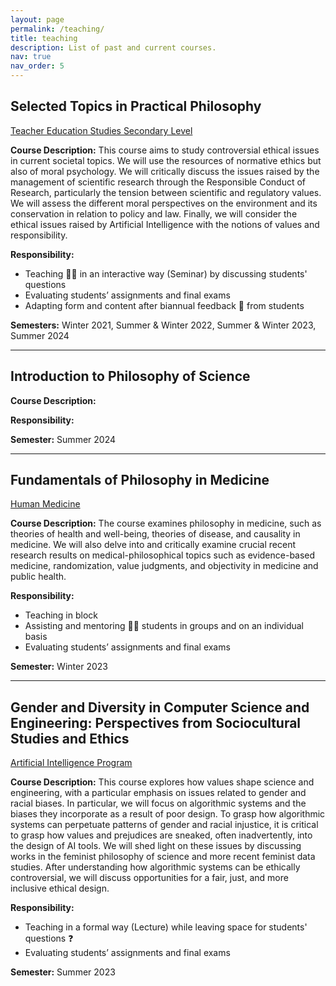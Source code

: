 ```yaml
---
layout: page
permalink: /teaching/
title: teaching
description: List of past and current courses.
nav: true
nav_order: 5
---
```


## Selected Topics in Practical Philosophy
[Teacher Education Studies Secondary Level](https://www.jku.at/en/degree-programs/types-of-degree-programs/bachelors-and-diploma-degree-programs/ba-teacher-education-studies-secondary-level/#c51233)

**Course Description:**
This course aims to study controversial ethical issues in current societal topics. We will use the resources of normative ethics but also of moral psychology. We will critically discuss the issues raised by the management of scientific research through the Responsible Conduct of Research, particularly the tension between scientific and regulatory values. We will assess the different moral perspectives on the environment and its conservation in relation to policy and law. Finally, we will consider the ethical issues raised by Artificial Intelligence with the notions of values and responsibility.

**Responsibility:**
- Teaching 👩‍🏫 in an interactive way (Seminar) by discussing students' questions
- Evaluating students’ assignments and final exams
- Adapting form and content after biannual feedback 📣 from students

**Semesters:** Winter 2021, Summer & Winter 2022, Summer & Winter 2023, Summer 2024

---

## Introduction to Philosophy of Science


**Course Description:**

**Responsibility:**

**Semester:** Summer 2024

---

## Fundamentals of Philosophy in Medicine
[Human Medicine](https://www.jku.at/en/degree-programs/types-of-degree-programs/masters-degree-programs/ma-human-medicine/)

**Course Description:**
The course examines philosophy in medicine, such as theories of health and well-being, theories of disease, and causality in medicine. We will also delve into and critically examine crucial recent research results on medical-philosophical topics such as evidence-based medicine, randomization, value judgments, and objectivity in medicine and public health.

**Responsibility:**
- Teaching in block
- Assisting and mentoring 🧙‍♀️ students in groups and on an individual basis
- Evaluating students’ assignments and final exams

**Semester:** Winter 2023

---

## Gender and Diversity in Computer Science and Engineering: Perspectives from Sociocultural Studies and Ethics
[Artificial Intelligence Program](https://www.jku.at/en/degree-programs/types-of-degree-programs/bachelors-and-diploma-degree-programs/ba-artificial-intelligence/)

**Course Description:**
This course explores how values shape science and engineering, with a particular emphasis on issues related to gender and racial biases. In particular, we will focus on algorithmic systems and the biases they incorporate as a result of poor design. To grasp how algorithmic systems can perpetuate patterns of gender and racial injustice, it is critical to grasp how values and prejudices are sneaked, often inadvertently, into the design of AI tools. We will shed light on these issues by discussing works in the feminist philosophy of science and more recent feminist data studies. After understanding how algorithmic systems can be ethically controversial, we will discuss opportunities for a fair, just, and more inclusive ethical design.

**Responsibility:**
- Teaching in a formal way (Lecture) while leaving space for students' questions ❓
- Evaluating students’ assignments and final exams

**Semester:** Summer 2023
